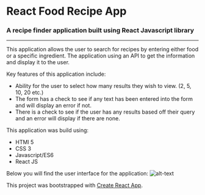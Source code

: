 # React Food Recipe App
### A recipe finder application built using React Javascript library
---

This application allows the user to search for recipes by entering either food or a specific ingredient. The application using an API to get the information and display it to the user.

Key features of this application include:
- Ability for the user to select how many results they wish to view. (2, 5, 10, 20 etc.)
- The form has a check to see if any text has been entered into the form and will display an error if not.
- There is a check to see if the user has any results based off their query and an error will display if there are none.

This application was build using:
- HTMl 5
- CSS 3
- Javascript/ES6
- React JS

Below you will find the user interface for the application:
![alt-text](https://timepanic.co.uk/img/RecipeApp.jpg)

This project was bootstrapped with [Create React App](https://github.com/facebook/create-react-app).

